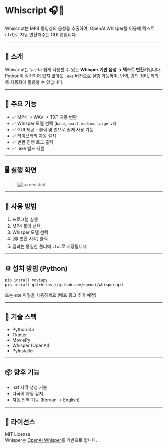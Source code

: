 # Whiscript 🎧📄  
Whiscript는 MP4 동영상의 음성을 추출하여, OpenAI Whisper를 이용해 텍스트(.txt)로 자동 변환해주는 GUI 앱입니다.

---

## 📖 소개  
Whiscript는 누구나 쉽게 사용할 수 있는 **Whisper 기반 음성 → 텍스트 변환기**입니다.  
Python이 설치되어 있지 않아도 `.exe` 버전으로 실행 가능하며, 번역, 강의 정리, 회의록 자동화에 활용할 수 있습니다.

---

## 🎯 주요 기능
- ✅ MP4 → WAV → TXT 자동 변환
- ✅ Whisper 모델 선택 (`base`, `small`, `medium`, `large-v3`)
- ✅ GUI 제공 – 클릭 몇 번으로 쉽게 사용 가능
- ✅ 라이브러리 자동 설치
- ✅ 변환 진행 로그 출력
- ✅ .exe 빌드 지원

---

## 🖥️ 실행 화면  
> ![screenshot](assets/screenshot.png)

---

## 🚀 사용 방법
1. 프로그램 실행
2. MP4 폴더 선택
3. Whisper 모델 선택
4. [🟢 변환 시작] 클릭
5. 결과는 동일한 폴더에 `.txt`로 저장됩니다

---

## ⚙️ 설치 방법 (Python)
```bash
pip install moviepy
pip install git+https://github.com/openai/whisper.git
```
또는 exe 파일을 사용하세요 (배포 링크 추가 예정)

---

## 🧱 기술 스택
- Python 3.x
- Tkinter
- MoviePy
- Whisper (OpenAI)
- PyInstaller

---

## 📦 향후 기능
- .srt 자막 생성 기능
- 다국어 자동 감지
- 자동 번역 기능 (Korean → English)

---

## 📄 라이선스
MIT License  
Whisper는 [OpenAI Whisper](https://github.com/openai/whisper)를 기반으로 합니다.

